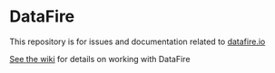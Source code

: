 # DataFire

This repository is for issues and documentation related to [datafire.io](datafire.io)

[See the wiki](https://github.com/bobby-brennan/datafire/wiki) for details on working with DataFire
